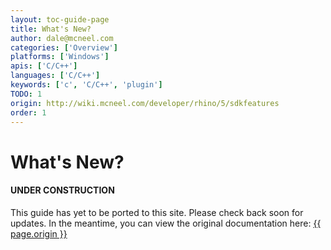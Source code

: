 ```yaml
---
layout: toc-guide-page
title: What's New?
author: dale@mcneel.com
categories: ['Overview']
platforms: ['Windows']
apis: ['C/C++']
languages: ['C/C++']
keywords: ['c', 'C/C++', 'plugin']
TODO: 1
origin: http://wiki.mcneel.com/developer/rhino/5/sdkfeatures
order: 1
---
```


# What's New?

<div class="bs-callout bs-callout-danger">
  <h4>UNDER CONSTRUCTION</h4>
  <p>This guide has yet to be ported to this site.  Please check back soon for updates.  
  In the meantime, you can view the original documentation here:
  <a href="{{ page.origin }}">{{ page.origin }}</a></p>
</div>
